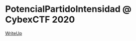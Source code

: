 # PotencialPartidoIntensidad @ CybexCTF 2020

[WriteUp](https://jorgectf.gitlab.io/post/cybex-writeup/)